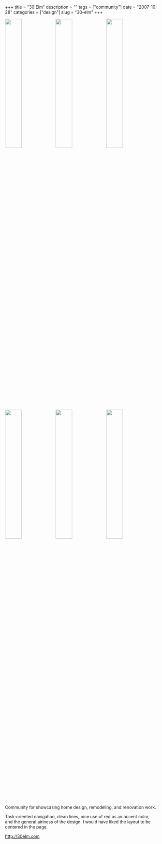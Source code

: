 +++
title = "30 Elm"
description = ""
tags = ["community"]
date = "2007-10-28"
categories = ["design"]
slug = "30-elm"
+++


<div id="screens-thumbs" class="clearfix mt1-5">
<a href="http://media.konigi.com/design/30elm-1.jpg" class="group" rel="group"><img src="http://media.konigi.com/design/30elm-1.png" alt="" class="thumb" style="width: 33%; max-width: 33%;padding: 0 1px 1px 0" /></a><a href="http://media.konigi.com/design/30elm-2.jpg" class="group" rel="group"><img src="http://media.konigi.com/design/30elm-2.png" alt="" class="thumb" style="width: 33%; max-width: 33%;padding: 0 1px 1px 0" /></a><a href="http://media.konigi.com/design/30elm-3.jpg" class="group" rel="group"><img src="http://media.konigi.com/design/30elm-3.png" alt="" class="thumb" style="width: 33%; max-width: 33%;padding: 0 1px 1px 0" /></a><a href="http://media.konigi.com/design/30elm-4.jpg" class="group" rel="group"><img src="http://media.konigi.com/design/30elm-4.png" alt="" class="thumb" style="width: 33%; max-width: 33%;padding: 0 1px 1px 0" /></a><a href="http://media.konigi.com/design/30elm-5.jpg" class="group" rel="group"><img src="http://media.konigi.com/design/30elm-5.png" alt="" class="thumb" style="width: 33%; max-width: 33%;padding: 0 1px 1px 0" /></a><a href="http://media.konigi.com/design/30elm-6.jpg" class="group" rel="group"><img src="http://media.konigi.com/design/30elm-6.png" alt="" class="thumb" style="width: 33%; max-width: 33%;padding: 0 1px 1px 0" /></a>
</div>   
<p>Community for showcasing home design, remodeling, and renovation work. </p>
<p>Task-oriented navigation, clean lines, nice use of red as an accent color, and the general airiness of the design. I would have liked the layout to be centered in the page.</p>
<p><a href="http://30elm.com/">http://30elm.com</a></p>  

